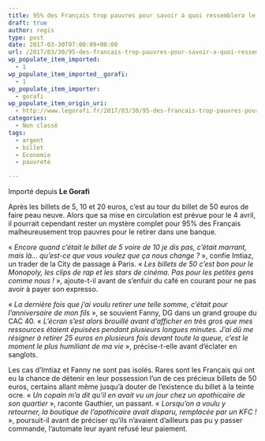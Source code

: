 ```yaml
---
title: 95% des Français trop pauvres pour savoir à quoi ressemblera le nouveau billet de 50 euros
draft: true
author: regis
type: post
date: 2017-03-30T07:00:09+00:00
url: /2017/03/30/95-des-francais-trop-pauvres-pour-savoir-a-quoi-ressemblera-le-nouveau-billet-de-50-euros/
wp_populate_item_imported:
  - 1
wp_populate_item_imported__gorafi:
  - 1
wp_populate_item_importer:
  - gorafi
wp_populate_item_origin_uri:
  - http://www.legorafi.fr/2017/03/30/95-des-francais-trop-pauvres-pour-savoir-a-quoi-ressemblera-le-nouveau-billet-de-50-euros/
categories:
  - Non classé
tags:
  - argent
  - billet
  - Economie
  - pauvreté

---
```

Importé depuis **Le Gorafi** 

Après les billets de 5, 10 et 20 euros, c’est au tour du billet de 50 euros de faire peau neuve. Alors que sa mise en circulation est prévue pour le 4 avril, il pourrait cependant rester un mystère complet pour 95% des Français malheureusement trop pauvres pour le retirer dans une banque.

« _Encore quand c’était le billet de 5 voire de 10 je dis pas, c’était marrant, mais là… qu’est-ce que vous voulez que ça nous change ?_ », confie Imtiaz, un trader de la City de passage à Paris. « _Les billets de 50 c’est bon pour le Monopoly, les clips de rap et les stars de cinéma. Pas pour les petites gens comme nous !_ », ajoute-t-il avant de s’enfuir du café en courant pour ne pas avoir à payer son expresso.

« _La dernière fois que j’ai voulu retirer une telle somme, c’était pour l’anniversaire de mon fils_ », se souvient Fanny, DG dans un grand groupe du CAC 40. « _L’écran s’est alors brouillé avant d’afficher en très gros que mes ressources étaient épuisées pendant plusieurs longues minutes. J’ai dû me résigner à retirer 25 euros en plusieurs fois devant toute la queue, c’est le moment le plus humiliant de ma vie_ », précise-t-elle avant d’éclater en sanglots.

Les cas d’Imtiaz et Fanny ne sont pas isolés. Rares sont les Français qui ont eu la chance de détenir en leur possession l’un de ces précieux billets de 50 euros, certains allant même jusqu’à douter de l’existence du billet à la teinte ocre. « _Un copain m’a dit qu’il en avait vu un jour chez un apothicaire de son quartier_ », raconte Gauthier, un passant. « _Lorsqu’on a voulu y retourner, la boutique de l’apothicaire avait disparu, remplacée par un KFC !_ », poursuit-il avant de préciser qu’ils n’avaient d’ailleurs pas pu y passer commande, l’automate leur ayant refusé leur paiement.